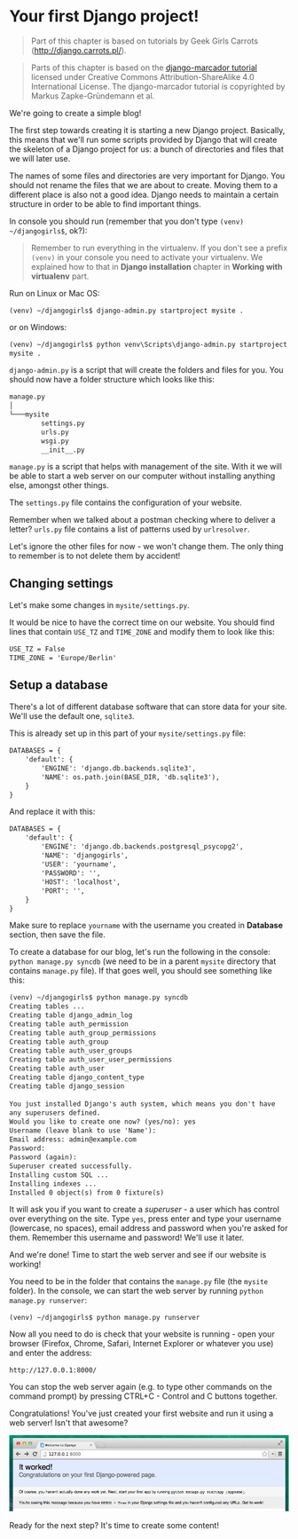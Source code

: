 # Your first Django project!

> Part of this chapter is based on tutorials by Geek Girls Carrots (http://django.carrots.pl/).

> Parts of this chapter is based on the [django-marcador
tutorial](http://django-marcador.keimlink.de/) licensed under Creative Commons
Attribution-ShareAlike 4.0 International License. The django-marcador tutorial
is copyrighted by Markus Zapke-Gründemann et al.

We're going to create a simple blog!

The first step towards creating it is starting a new Django project. Basically, this means that we'll run some scripts provided by Django that will create the skeleton of a Django project for us: a bunch of directories and files that we will later use.

The names of some files and directories are very important for Django. You should not rename the files that we are about to create. Moving them to a different place is also not a good idea. Django needs to maintain a certain structure in order to be able to find important things.

In console you should run (remember that you don't type `(venv) ~/djangogirls$`, ok?):

> Remember to run everything in the virtualenv. If you don't see a prefix `(venv)` in your console you need to activate your virtualenv. We explained how to that in __Django installation__ chapter in __Working with virtualenv__ part.

Run on Linux or Mac OS:

    (venv) ~/djangogirls$ django-admin.py startproject mysite .

or on Windows:

    (venv) ~/djangogirls$ python venv\Scripts\django-admin.py startproject mysite .

`django-admin.py` is a script that will create the folders and files for you. You should now have a folder structure which looks like this:

    manage.py
    │
    └───mysite
            settings.py
            urls.py
            wsgi.py
            __init__.py


`manage.py` is a script that helps with management of the site. With it we will be able to start a web server on our computer without installing anything else, amongst other things.

The `settings.py` file contains the configuration of your website.

Remember when we talked about a postman checking where to deliver a letter? `urls.py` file contains a list of patterns used by `urlresolver`.

Let's ignore the other files for now - we won't change them. The only thing to remember is to not delete them by accident!

## Changing settings

Let's make some changes in `mysite/settings.py`.

It would be nice to have the correct time on our website. You should find lines that contain `USE_TZ` and `TIME_ZONE` and modify them to look like this:

    USE_TZ = False
    TIME_ZONE = 'Europe/Berlin'

## Setup a database

There's a lot of different database software that can store data for your site. We'll use the default one, `sqlite3`.

This is already set up in this part of your `mysite/settings.py` file:

    DATABASES = {
        'default': {
            'ENGINE': 'django.db.backends.sqlite3',
            'NAME': os.path.join(BASE_DIR, 'db.sqlite3'),
        }
    }

And replace it with this:

    DATABASES = {
        'default': {
            'ENGINE': 'django.db.backends.postgresql_psycopg2',
            'NAME': 'djangogirls',
            'USER': 'yourname',
            'PASSWORD': '',
            'HOST': 'localhost',
            'PORT': '',
        }
    }

Make sure to replace `yourname` with the username you created in __Database__ section, then save the file.

To create a database for our blog, let's run the following in the console: `python manage.py syncdb` (we need to be in a parent `mysite` directory that contains `manage.py` file). If that goes well, you should see something like this:

    (venv) ~/djangogirls$ python manage.py syncdb
    Creating tables ...
    Creating table django_admin_log
    Creating table auth_permission
    Creating table auth_group_permissions
    Creating table auth_group
    Creating table auth_user_groups
    Creating table auth_user_user_permissions
    Creating table auth_user
    Creating table django_content_type
    Creating table django_session

    You just installed Django's auth system, which means you don't have any superusers defined.
    Would you like to create one now? (yes/no): yes
    Username (leave blank to use 'Name'):
    Email address: admin@example.com
    Password:
    Password (again):
    Superuser created successfully.
    Installing custom SQL ...
    Installing indexes ...
    Installed 0 object(s) from 0 fixture(s)

It will ask you if you want to create a *superuser* - a user which has control over everything on the site. Type `yes`, press enter and type your username (lowercase, no spaces), email address and password when you're asked for them. Remember this username and password! We'll use it later.

And we're done! Time to start the web server and see if our website is working!

You need to be in the folder that contains the `manage.py` file (the `mysite` folder). In the console, we can start the web server by running `python manage.py runserver`:

    (venv) ~/djangogirls$ python manage.py runserver

Now all you need to do is check that your website is running - open your browser (Firefox, Chrome, Safari, Internet Explorer or whatever you use) and enter the address:

    http://127.0.0.1:8000/

You can stop the web server again (e.g. to type other commands on the command prompt) by pressing CTRL+C - Control and C buttons together.

Congratulations! You've just created your first website and run it using a web server! Isn't that awesome?

![It worked!](images/it_worked2.png)

Ready for the next step? It's time to create some content!
